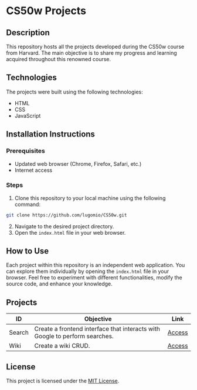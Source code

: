 # CS50w Projects 

## Description
This repository hosts all the projects developed during the CS50w course from Harvard. The main objective is to share my progress and learning acquired throughout this renowned course.

## Technologies
The projects were built using the following technologies:
- HTML
- CSS
- JavaScript

## Installation Instructions
### Prerequisites
- Updated web browser (Chrome, Firefox, Safari, etc.)
- Internet access

### Steps
1. Clone this repository to your local machine using the following command:
```bash
git clone https://github.com/lugomio/CS50w.git
```
2. Navigate to the desired project directory.
3. Open the `index.html` file in your web browser.

## How to Use
Each project within this repository is an independent web application. You can explore them individually by opening the `index.html` file in your browser. Feel free to experiment with different functionalities, modify the source code, and enhance your knowledge.

## Projects
| ID | Objective | Link |
| ----------- | ------------------------------------------------------------------------------- | ----------------------------------------------------------------- |
| Search | Create a frontend interface that interacts with Google to perform searches. | [Access](https://github.com/lugomio/CS50w/tree/master/project-0) |
| Wiki | Create a wiki CRUD. | [Access](https://github.com/lugomio/CS50w/tree/master/wiki) |

## License
This project is licensed under the [MIT License](LICENSE.md).